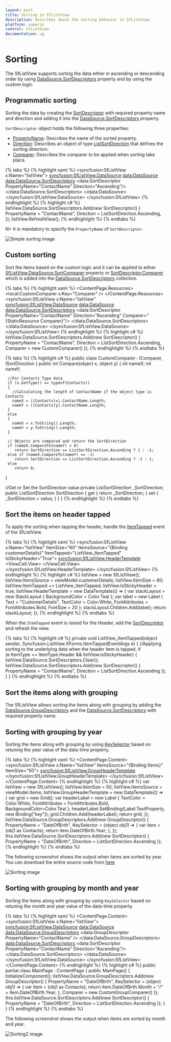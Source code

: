 ```yaml
---
layout: post
title: Sorting in SfListView
description: Describes about the sorting behavior in SfListView.
platform: xamarin
control: SfListView
documentation: ug
---
```


# Sorting 

The SfListView supports sorting the data either in ascending or descending order by using [DataSource.SortDescriptors](https://help.syncfusion.com/cr/cref_files/xamarin/Syncfusion.DataSource.Portable~Syncfusion.DataSource.DataSource~SortDescriptors.html) property and by using the custom logic.

## Programmatic sorting

Sorting the data by creating the [SortDescriptor](https://help.syncfusion.com/cr/cref_files/xamarin/Syncfusion.DataSource.Portable~Syncfusion.DataSource.SortDescriptor.html) with required property name and direction and adding it into the [DataSource.SortDescriptors](https://help.syncfusion.com/cr/cref_files/xamarin/Syncfusion.DataSource.Portable~Syncfusion.DataSource.DataSource~SortDescriptors.html) property.

`SortDescriptor` object holds the following three properties:

* [PropertyName](https://help.syncfusion.com/cr/cref_files/xamarin/Syncfusion.DataSource.Portable~Syncfusion.DataSource.SortDescriptor~PropertyName.html): Describes the name of the sorted property.
* [Direction](https://help.syncfusion.com/cr/cref_files/xamarin/Syncfusion.DataSource.Portable~Syncfusion.DataSource.SortDescriptor~Direction.html): Describes an object of type [ListSortDirection](https://help.syncfusion.com/cr/cref_files/xamarin/Syncfusion.DataSource.Portable~Syncfusion.DataSource.ListSortDirection.html) that defines the sorting direction.
* [Comparer](https://help.syncfusion.com/cr/cref_files/xamarin/Syncfusion.DataSource.Portable~Syncfusion.DataSource.SortDescriptor~Comparer.html): Describes the comparer to be applied when sorting take place.

{% tabs %}
{% highlight xaml %}
<ContentPage xmlns:syncfusion="clr-namespace:Syncfusion.ListView.XForms;assembly=Syncfusion.SfListView.XForms"
             xmlns:data="clr-namespace:Syncfusion.DataSource;assembly=Syncfusion.DataSource.Portable">
  <syncfusion:SfListView x:Name="listView">
    <syncfusion:SfListView.DataSource>
      <data:DataSource>
        <data:DataSource.SortDescriptors>
          <data:SortDescriptor PropertyName="ContactName" Direction="Ascending"/>
        </data:DataSource.SortDescriptors>
      </data:DataSource>
    </syncfusion:SfListView.DataSource>
  </syncfusion:SfListView>
</ContentPage>
{% endhighlight %}
{% highlight c# %}
listView.DataSource.SortDescriptors.Add(new SortDescriptor()
{
  PropertyName = "ContactName",
  Direction = ListSortDirection.Ascending,
}); 
listView.RefreshView();
{% endhighlight %}
{% endtabs %}

N> It is mandatory to specify the `PropertyName` of `SortDescriptor`.

![Simple sorting image](SfListView_images/SfListView-Sorting.png)

## Custom sorting

Sort the items based on the custom logic and it can be applied to either [SfListView.DataSource.SortComparer](https://help.syncfusion.com/cr/cref_files/xamarin/Syncfusion.DataSource.Portable~Syncfusion.DataSource.DataSource~SortComparer.html) property or [SortDescriptor.Comparer](https://help.syncfusion.com/cr/cref_files/xamarin/Syncfusion.DataSource.Portable~Syncfusion.DataSource.SortDescriptor~Comparer.html) which is added into the [DataSource.SortDescriptors](https://help.syncfusion.com/cr/cref_files/xamarin/Syncfusion.DataSource.Portable~Syncfusion.DataSource.DataSource~SortDescriptors.html) collection.

{% tabs %}
{% highlight xaml %}
<ContentPage xmlns:syncfusion="clr-namespace:Syncfusion.ListView.XForms;assembly=Syncfusion.SfListView.XForms"
             xmlns:data="clr-namespace:Syncfusion.DataSource;assembly=Syncfusion.DataSource.Portable">
  <ContentPage.Resources>
    <ResourceDictionary>
      <local:CustomComparer x:Key="Comparer" />
    </ResourceDictionary>
  </ContentPage.Resources>
  <syncfusion:SfListView x:Name="listView"
    <syncfusion:SfListView.DataSource>
      <data:DataSource>
        <data:DataSource.SortDescriptors>
          <data:SortDescriptor PropertyName="ContactName" Direction="Ascending" 
                               Comparer="{StaticResource Comparer}"/>
        </data:DataSource.SortDescriptors>
      </data:DataSource>
    </syncfusion:SfListView.DataSource>
  </syncfusion:SfListView>
</ContentPage>
{% endhighlight %}
{% highlight c# %}
listView.DataSource.SortDescriptors.Add(new SortDescriptor()
{
  PropertyName = "ContactName",
  Direction = ListSortDirection.Ascending,
  Comparer = new CustomComparer()
});
{% endhighlight %}
{% endtabs %}

{% tabs %}
{% highlight c# %}
public class CustomComparer : IComparer<object>, ISortDirection
{
  public int Compare(object x, object y)
  {
     int nameX;
     int nameY;

     //For Contacts Type data
     if (x.GetType() == typeof(Contacts))
     {
       //Calculating the length of ContactName if the object type is Contacts
       nameX = ((Contacts)x).ContactName.Length;
       nameY = ((Contacts)y).ContactName.Length;
     }
     else
     {
       nameX = x.ToString().Length;
       nameY = y.ToString().Length;
     }

     // Objects are compared and return the SortDirection
     if (nameX.CompareTo(nameY) > 0)
        return SortDirection == ListSortDirection.Ascending ? 1 : -1;
     else if (nameX.CompareTo(nameY) == -1)
        return SortDirection == ListSortDirection.Ascending ? -1 : 1;
     else
        return 0;
   }

   //Get or Set the SortDirection value
   private ListSortDirection _SortDirection;
   public ListSortDirection SortDirection
   {
     get { return _SortDirection; }
     set { _SortDirection = value; }
   }
}
{% endhighlight %}
{% endtabs %}

## Sort the items on header tapped

To apply the sorting when tapping the header, handle the [ItemTapped](https://help.syncfusion.com/cr/cref_files/xamarin/Syncfusion.SfListView.XForms~Syncfusion.ListView.XForms.SfListView~ItemTapped_EV.html) event of the SfListView.

{% tabs %}
{% highlight xaml %}
<ContentPage xmlns:syncfusion="clr-namespace:Syncfusion.ListView.XForms;assembly=Syncfusion.SfListView.XForms"
             xmlns:data="clr-namespace:Syncfusion.DataSource;assembly=Syncfusion.DataSource.Portable">
  <syncfusion:SfListView x:Name="listView" ItemSize="60"
                        ItemsSource="{Binding customerDetails}" 
                        ItemTapped="ListView_ItemTapped" 
                        IsStickyHeader="True">
    <syncfusion:SfListView.HeaderTemplate>
      <DataTemplate>
        <ViewCell>
          <ViewCell.View>
            <StackLayout BackgroundColor="Teal">
              <Label TextColor="White" FontSize="20" FontAttributes="Bold" Text="CustomerDetails" />
            </StackLayout>
          </ViewCell.View>
        </ViewCell>
      </DataTemplate>
    </syncfusion:SfListView.HeaderTemplate>
  </syncfusion:SfListView>
</ContentPage>
{% endhighlight %}
{% highlight c# %}
listView = new SfListView();
listView.ItemsSource = viewModel.customerDetails;
listView.ItemSize = 60;
listView.ItemTapped += ListView_ItemTapped;
listView.IsStickyHeader = true;
listView.HeaderTemplate = new DataTemplate(() => 
{
  var stackLayout = new StackLayout { BackgroundColor = Color.Teal };
  var label = new Label { Text = "CustomerDetails", TextColor = Color.White, 
                          FontAttributes = FontAttributes.Bold, FontSize = 20 };
  stackLayout.Children.Add(label);
  return stackLayout;
});
{% endhighlight %}
{% endtabs %}

When the `ItemTapped` event is raised for the Header, add the [SortDescriptor](https://help.syncfusion.com/cr/cref_files/xamarin/Syncfusion.DataSource.Portable~Syncfusion.DataSource.SortDescriptor.html) and refresh the view.

{% tabs %}
{% highlight c# %}
private void ListView_ItemTapped(object sender, Syncfusion.ListView.XForms.ItemTappedEventArgs e)
{
  //Applying sorting to the underlying data when the header item is tapped.
  if (e.ItemType == ItemType.Header && listView.IsStickyHeader)
  {
    listView.DataSource.SortDescriptors.Clear();
    listView.DataSource.SortDescriptors.Add(new SortDescriptor()
    {
      PropertyName = "ContactName",
      Direction = ListSortDirection.Ascending
    });
  }
}
{% endhighlight %}
{% endtabs %}

## Sort the items along with grouping
 
The SfListView allows sorting the items along with grouping by adding the [DataSource.GroupDescriptors](https://help.syncfusion.com/cr/cref_files/xamarin/Syncfusion.DataSource.Portable~Syncfusion.DataSource.DataSource~GroupDescriptors.html) and the [DataSource.SortDescriptors](https://help.syncfusion.com/cr/cref_files/xamarin/Syncfusion.DataSource.Portable~Syncfusion.DataSource.DataSource~SortDescriptors.html) with required property name. 

## Sorting with grouping by year

Sorting the items along with grouping by using [KeySelector](https://help.syncfusion.com/cr/cref_files/xamarin/Syncfusion.DataSource.Portable~Syncfusion.DataSource.GroupDescriptor~KeySelector.html) based on retuning the year value of the data-time property.

{% tabs %}
{% highlight xaml %}
<ContentPage xmlns:syncfusion="clr-namespace:Syncfusion.ListView.XForms;assembly=Syncfusion.SfListView.XForms"
             xmlns:data="clr-namespace:Syncfusion.DataSource;assembly=Syncfusion.DataSource.Portable">
  <ContentPage.Content>
    <syncfusion:SfListView x:Name="listView" ItemsSource="{Binding Items}" ItemSize="50">
      <syncfusion:SfListView.GroupHeaderTemplate>
        <DataTemplate>
		  <Grid>
          <Label Text= "{Binding Key}" BackgroundColor="Teal" FontAttributes="Bold" TextColor="White"/>
		  </Grid>
        </DataTemplate>
      </syncfusion:SfListView.GroupHeaderTemplate>
    </syncfusion:SfListView>
  </ContentPage.Content>
</ContentPage>
{% endhighlight %}
{% highlight c# %}
var listView = new SfListView();
listView.ItemSize = 50;
listView.ItemsSource = viewModel.Items;
listView.GroupHeaderTemplate = new DataTemplate(() => 
{
   var grid = new Grid();
   var headerLabel = new Label
   {
   TextColor = Color.White,
   FontAttributes = FontAttributes.Bold,
   BackgroundColor=Color.Teal
   };
   headerLabel.SetBinding(Label.TextProperty, new Binding("key"));
   grid.Children.Add(headerLabel);
   return grid;
});
listView.DataSource.GroupDescriptors.Add(new GroupDescriptor()
{
  PropertyName = "DateOfBirth",
  KeySelector = (object obj1) =>
  {
   var item = (obj1 as Contacts);
   return item.DateOfBirth.Year;
  },
});
this.listView.DataSource.SortDescriptors.Add(new SortDescriptor()
{
  PropertyName = "DateOfBirth",
  Direction = ListSortDirection.Ascending
});
{% endhighlight %}
{% endtabs %}

The following screenshot shows the output when items are sorted by year. You can download the entire source code from [here](http://www.syncfusion.com/downloads/support/directtrac/general/ze/SortByYear-641250936)

![Sorting image](SfListView_images/SfListView-Sorting1.png)

## Sorting with grouping by month and year

Sorting the items along with grouping by using `KeySelector` based on retuning the month and year value of the data-time property.

{% tabs %}
{% highlight xaml %}
<ContentPage xmlns:syncfusion="clr-namespace:Syncfusion.ListView.XForms;assembly=Syncfusion.SfListView.XForms"
             xmlns:data="clr-namespace:Syncfusion.DataSource;assembly=Syncfusion.DataSource.Portable">
  <ContentPage.Content>
    <syncfusion:SfListView x:Name="listView">
      <syncfusion:SfListView.DataSource>
        <data:DataSource>
        <data:DataSource.GroupDescriptors>
            <data:GroupDescriptor PropertyName="ContactName" />
          </data:DataSource.GroupDescriptors>
          <data:DataSource.SortDescriptors>
            <data:SortDescriptor PropertyName="ContactName" Direction="Ascending"/>
          </data:DataSource.SortDescriptors>
        </data:DataSource>
      </syncfusion:SfListView.DataSource>
    </syncfusion:SfListView>
  </ContentPage.Content>
</ContentPage>
{% endhighlight %}
{% highlight c# %}
public partial class MainPage : ContentPage
{
   public MainPage()
   {
       InitializeComponent();
       listView.DataSource.GroupDescriptors.Add(new GroupDescriptor()
       {
           PropertyName = "DateOfBirth",
           KeySelector = (object obj1) =>
           {
               var item = (obj1 as Contacts);
               return item.DateOfBirth.Month + "/" + item.DateOfBirth.Year;
           },
           Comparer = new CustomGroupComparer()
       });
       this.listView.DataSource.SortDescriptors.Add(new SortDescriptor()
       {
           PropertyName = "DateOfBirth",
           Direction = ListSortDirection.Ascending
       });
   }
}
{% endhighlight %}
{% endtabs %}

The following screenshot shows the output when items are sorted by month and year.

![Sorting2 image](SfListView_images/SfListView-Sorting2.png)

